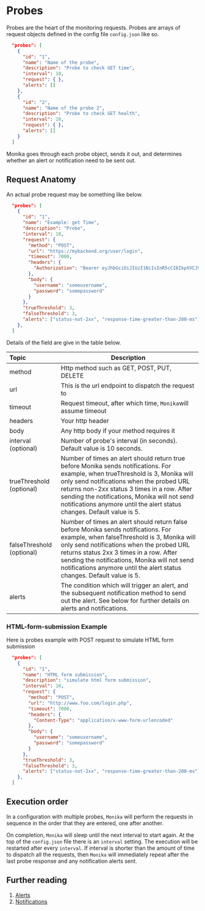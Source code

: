 # Probes

Probes are the heart of the monitoring requests. Probes are arrays of request objects defined in the config file `config.json` like so.

```json
  "probes": [
    {
      "id": "1",
      "name": "Name of the probe",
      "description": "Probe to check GET time",
      "interval": 10,
      "request": { },
      "alerts": []
    },
    {
      "id": "2",
      "name": "Name of the probe 2",
      "description": "Probe to check GET health",
      "interval": 10,
      "request": { },
      "alerts": []
    }
  ]
```

Monika goes through each probe object, sends it out, and determines whether an alert or notification need to be sent out.

## Request Anatomy

An actual probe request may be something like below.

```json
  "probes": [
    {
      "id": "1",
      "name": "Example: get Time",
      "description": "Probe",
      "interval": 10,
      "request": {
        "method": "POST",
        "url": "https://mybackend.org/user/login",
        "timeout": 7000,
        "headers": {
          "Authorization": "Bearer eyJhbGciOiJIUzI1NiIsInR5cCI6IkpXVCJ9.eyJzdWIiOiIxMjM0NTY3ODkwIiwibmFtZSI6IkhlbGxvIGZyb20gSHlwZXJqdW1wIiwiaWF0IjoxNTE2MjM5MDIyfQ.T2SbP1G39CMD4MMfkOZYGFgNIQgNkyi0sPdiFi_DfVA"
        },
        "body": {
          "username": "someusername",
          "password": "somepassword"
        }
      },
      "trueThreshold": 3,
      "falseThreshold": 3,
      "alerts": ["status-not-2xx", "response-time-greater-than-200-ms"]
    },
  ]
```

Details of the field are give in the table below.

| Topic                     | Description                                                                                                                                                                                                                                                                                                                                           |
| :------------------------ | ----------------------------------------------------------------------------------------------------------------------------------------------------------------------------------------------------------------------------------------------------------------------------------------------------------------------------------------------------- |
| method                    | Http method such as GET, POST, PUT, DELETE                                                                                                                                                                                                                                                                                                            |
| url                       | This is the url endpoint to dispatch the request to                                                                                                                                                                                                                                                                                                   |
| timeout                   | Request timeout, after which time, `Monika`will assume timeout                                                                                                                                                                                                                                                                                        |
| headers                   | Your http header                                                                                                                                                                                                                                                                                                                                      |
| body                      | Any http body if your method requires it                                                                                                                                                                                                                                                                                                              |
| interval (optional)       | Number of probe's interval (in seconds). Default value is 10 seconds.                                                                                                                                                                                                                                                                                 |
| trueThreshold (optional)  | Number of times an alert should return true before Monika sends notifications. For example, when trueThreshold is 3, Monika will only send notifications when the probed URL returns non-2xx status 3 times in a row. After sending the notifications, Monika will not send notifications anymore until the alert status changes. Default value is 5. |
| falseThreshold (optional) | Number of times an alert should return false before Monika sends notifications. For example, when falseThreshold is 3, Monika will only send notifications when the probed URL returns status 2xx 3 times in a row. After sending the notifications, Monika will not send notifications anymore until the alert status changes. Default value is 5.   |
| alerts                    | The condition which will trigger an alert, and the subsequent notification method to send out the alert. See below for further details on alerts and notifications.                                                                                                                                                                                   |

### HTML-form-submission Example

Here is probes example with POST request to simulate HTML form submission

```json
  "probes": [
    {
      "id": "1",
      "name": "HTML form submission",
      "description": "simulate html form submission",
      "interval": 10,
      "request": {
        "method": "POST",
        "url": "http://www.foo.com/login.php",
        "timeout": 7000,
        "headers": {
          "Content-Type": "application/x-www-form-urlencoded"
        },
        "body": {
          "username": "someusername",
          "password": "somepassword"
        }
      },
      "trueThreshold": 3,
      "falseThreshold": 3,
      "alerts": ["status-not-2xx", "response-time-greater-than-200-ms"]
    },
  ]
```

## Execution order

In a configuration with multiple probes, `Monika` will perform the requests in sequence in the order that they are entered, one after another.

On completion, `Monika` will sleep until the next interval to start again. At the top of the `config.json` file there is an `interval` setting. The execution will be restarted after every `interval`. If interval is shorter than the amount of time to dispatch all the requests, then `Monika` will immediately repeat after the last probe response and any notification alerts sent.

## Further reading

1. [Alerts](./alerts)
2. [Notifications](./notifications)
